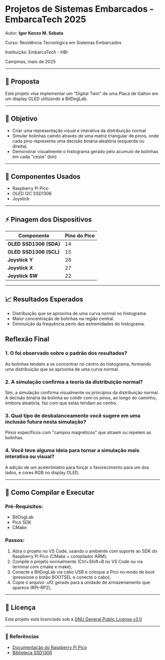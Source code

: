 # Projetos de Sistemas Embarcados - EmbarcaTech 2025

Autor: **Igor Kenzo M. Sebata**

Curso: Residência Tecnológica em Sistemas Embarcados

Instituição: EmbarcaTech - HBr

Campinas, maio de 2025

---

## 📌 Proposta
Este projeto visa implementar um "Digital Twin" de uma Placa de Galton em um display OLED utilizando a BitDogLab.

---

## 🎯 Objetivo
- Criar uma representação visual e interativa da distribuição normal
- Simular bolinhas caindo através de uma matriz triangular de pinos, onde cada pino representa uma decisão binária aleatória (esquerda ou direita).
- Demonstrar visualmente o histograma gerado pelo acumulo de bolinhas em cada "cesta" (bin)

---

## 🧩 Componentes Usados
- Raspberry Pi Pico
- OLED I2C SSD1306
- Joystick

---

## ⚡ Pinagem dos Dispositivos
| Componente | Pino do Pico |
|------------|--------------|
| **OLED SSD1306 (SDA)** | 14 |
| **OLED SSD1306 (SCL)** | 15 |
| **Joystick Y** | 26 |
| **Joystick X** | 27 |
| **Joystick SW** | 22 |

---

## 📈 Resultados Esperados

- Distribuição que se aproxima de uma curva normal no histograma.
- Maior concentração de bolinhas na região central.
- Diminuição da frequência perto das extremidades do histograma.

## Reflexão Final
### 1. O foi observado sobre o padrão dos resultados?
As bolinhas tendem a se concentrar no centro do histograma, formando uma distribuição que se aproxima de uma curva normal.

### 2. A simulação confirma a teoria da distribuição normal?
Sim, a simulação confirma visualmente os princípios da distribuição normal. A decisão binária da bolinha ao colidir com os pinos, ao longo do caminho, embora aleatória, faz com que estas tendam ao centro.

### 3. Qual tipo de desbalanceamento você sugere em uma inclusão futura nesta simulação?
Pinos específicos com "campos magnéticos" que atraem ou repelem as bolinhas.

### 4. Você teve alguma ideia para tornar a simulação mais interativa ou visual?
A adição de um acelerômetro para forçar o favorecimento para um dos lados, e cores RGB no display OLED.

---

## 🧪 Como Compilar e Executar
### Pré-Requisitos:
- BitDogLab
- Pico SDK
- CMake

### Passos:
1. Abra o projeto no VS Code, usando o ambiente com suporte ao SDK do Raspberry Pi Pico (CMake + compilador ARM);
2. Compile o projeto normalmente (Ctrl+Shift+B no VS Code ou via terminal com cmake e make);
3. Conecte a BitDogLab via cabo USB e coloque a Pico no modo de boot (pressione o botão BOOTSEL e conecte o cabo);
4. Copie o arquivo .uf2 gerado para a unidade de armazenamento que aparece (RPI-RP2);

---

## 📄 Licença
Este projeto está licenciado sob a [GNU General Public License v3.0](/LICENSE)

---

### 🔗 Referências
- [Documentação do Raspberry Pi Pico](https://www.raspberrypi.com/documentation/pico-sdk/)
- [Biblioteca SSD1306](https://github.com/daschr/pico-ssd1306)
